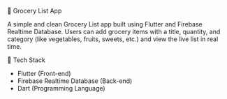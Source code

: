 🛒 Grocery List App 

A simple and clean Grocery List app built using Flutter and Firebase Realtime Database. Users can add grocery items with a title, quantity, and category (like vegetables, fruits, sweets, etc.) and view the live list in real time.

🧱 Tech Stack

- Flutter (Front-end)
- Firebase Realtime Database (Back-end)
- Dart (Programming Language)
